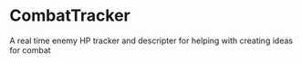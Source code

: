 # CombatTracker
A real time enemy HP tracker and descripter for helping with creating ideas for combat
